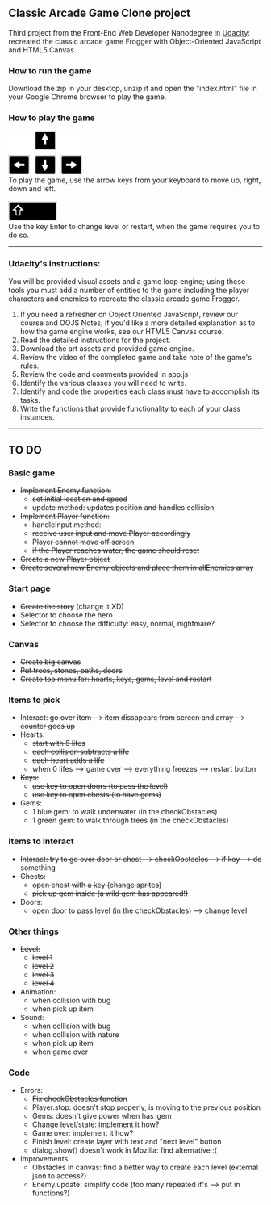 ## Classic Arcade Game Clone project

Third project from the Front-End Web Developer Nanodegree in <a href="https://www.udacity.com" target="_blank">Udacity</a>:
<br>
recreated the classic arcade game Frogger with Object-Oriented JavaScript and HTML5 Canvas.

### How to run the game

Download the zip in your desktop, unzip it and open the "index.html" file in your Google Chrome browser to play the game.

### How to play the game

<img src='images/arrows.png'>
<br>
To play the game, use the arrow keys from your keyboard to move up, right, down and left.
<br>
<br>
<img src='images/enter.png'>
<br>
Use the key Enter to change level or restart, when the game requires you to do so.

----------------------

### Udacity's instructions:

You will be provided visual assets and a game loop engine; using these tools you must add a number of entities to the game including the player characters and enemies to recreate the classic arcade game Frogger.

1. If you need a refresher on Object Oriented JavaScript, review our course and OOJS Notes; if you'd like a more detailed explanation as to how the game engine works, see our HTML5 Canvas course.
2. Read the detailed instructions for the project.
3. Download the art assets and provided game engine.
4. Review the video of the completed game and take note of the game's rules.
5. Review the code and comments provided in app.js
6. Identify the various classes you will need to write.
7. Identify and code the properties each class must have to accomplish its tasks.
8. Write the functions that provide functionality to each of your class instances.
 
-----------------------------------

## TO DO
 
### Basic game 
- ~~Implement Enemy function:~~ 
  - ~~set initial location and speed~~
  - ~~update method: updates position and handles collision~~
- ~~Implement Player function:~~
  - ~~handleInput method:~~
  - ~~receive user input and move Player accordingly~~
  - ~~Player cannot move off screen~~
  - ~~if the Player reaches water, the game should reset~~
 - ~~Create a new Player object~~
 - ~~Create several new Enemy objects and place them in allEnemies array~~
 
### Start page
- ~~Create the story~~ (change it XD)
- Selector to choose the hero
- Selector to choose the difficulty: easy, normal, nightmare? 
 
### Canvas
- ~~Create big canvas~~
- ~~Put trees, stones, paths, doors~~
- ~~Create top menu for: hearts, keys, gems, level and restart~~

### Items to pick
- ~~Interact: go over item --> item dissapears from screen and array --> counter goes up~~
- Hearts: 
  - ~~start with 5 lifes~~
  - ~~each collision subtracts a life~~
  - ~~each heart adds a life~~
  - when 0 lifes --> game over --> everything freezes --> restart button
- ~~Keys:~~ 
  - ~~use key to open doors (to pass the level)~~
  - ~~use key to open chests (to have gems)~~
- Gems:
  - 1 blue gem: to walk underwater (in the checkObstacles)
  - 1 green gem: to walk through trees (in the checkObstacles)

### Items to interact
- ~~Interact: try to go over door or chest --> checkObstacles --> if key --> do something~~
- ~~Chests:~~
  - ~~open chest with a key (change sprites)~~
  - ~~pick up gem inside (a wild gem has appeared!)~~
- Doors:
  - open door to pass level (in the checkObstacles) --> change level

### Other things
- ~~Level:~~ 
  - ~~level 1~~
  - ~~level 2~~ 
  - ~~level 3~~ 
  - ~~level 4~~ 
- Animation:
  - when collision with bug
  - when pick up item
- Sound:
  - when collision with bug
  - when collision with nature
  - when pick up item
  - when game over

### Code
- Errors:
  - ~~Fix checkObstacles function~~
  - Player.stop: doesn't stop properly, is moving to the previous position
  - Gems: doesn't give power when has_gem
  - Change level/state: implement it how?
  - Game over: implement it how?
  - Finish level: create layer with text and "next level" button
  - dialog.show() doesn't work in Mozilla: find alternative :(
- Improvements: 
  - Obstacles in canvas: find a better way to create each level (external json to access?)
  - Enemy.update: simplify code (too many repeated if's --> put in functions?)
